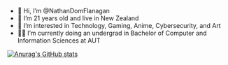 - 👋 Hi, I’m @NathanDomFlanagan
- 🗿  I’m 21 years old and live in New Zealand
- 👀 I’m interested in Technology, Gaming, Anime, Cybersecurity, and Art
- 🐱‍👤 I’m currently doing an undergrad in Bachelor of Computer and Information Sciences at AUT

[![Anurag's GitHub stats](https://github-readme-stats.vercel.app/api?username=NathanDomFlanagan)](https://github.com/anuraghazra/github-readme-stats)
